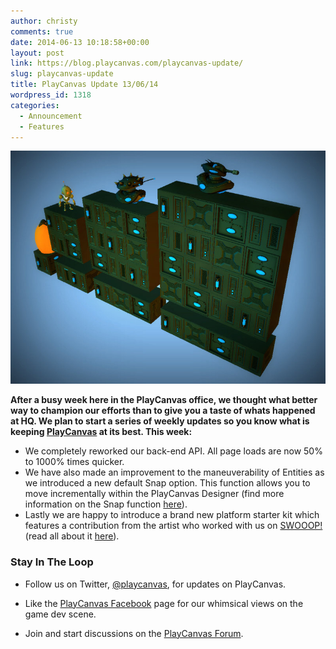 ```yaml
---
author: christy
comments: true
date: 2014-06-13 10:18:58+00:00
layout: post
link: https://blog.playcanvas.com/playcanvas-update/
slug: playcanvas-update
title: PlayCanvas Update 13/06/14
wordpress_id: 1318
categories:
  - Announcement
  - Features
---
```


[![construction_kit-001](/assets/media/construction_kit-001.jpg)](/assets/media/construction_kit-001.jpg)

**After a busy week here in the PlayCanvas office, we thought what better way to champion our efforts than to give you a taste of whats happened at HQ. We plan to start a series of weekly updates so you know what is keeping [PlayCanvas](https://playcanvas.com/) at its best. This week:**

- We completely reworked our back-end API. All page loads are now 50% to 1000% times quicker.
- We have also made an improvement to the maneuverability of Entities as we introduced a new default Snap option. This function allows you to move incrementally within the PlayCanvas Designer (find more information on the Snap function [here](https://blog.playcanvas.com/snappy-new-update/)).
- Lastly we are happy to introduce a brand new platform starter kit which features a contribution from the artist who worked with us on [SWOOOP!](http://swooop.playcanvas.com/) (read all about it [here](https://blog.playcanvas.com/platform-game-starter-kit/)).

### Stay In The Loop

* Follow us on Twitter, [@playcanvas](https://twitter.com/playcanvas), for updates on PlayCanvas.

* Like the [PlayCanvas Facebook](https://facebook.com/playcanvas) page for our whimsical views on the game dev scene.

* Join and start discussions on the [PlayCanvas Forum](https://forum.playcanvas.com/).
